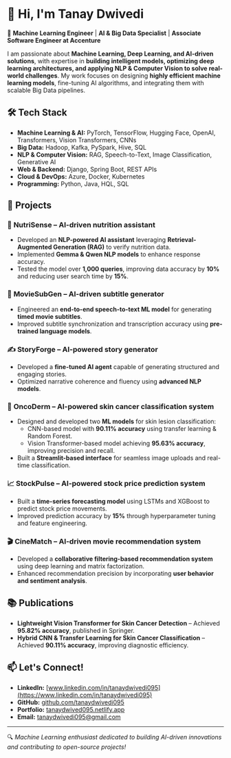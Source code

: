 # 👋 Hi, I'm Tanay Dwivedi

🚀 **Machine Learning Engineer** | **AI & Big Data Specialist** | **Associate Software Engineer at Accenture**

I am passionate about **Machine Learning, Deep Learning, and AI-driven solutions**, with expertise in **building intelligent models, optimizing deep learning architectures, and applying NLP & Computer Vision to solve real-world challenges**. My work focuses on designing **highly efficient machine learning models**, fine-tuning AI algorithms, and integrating them with scalable Big Data pipelines.

## 🛠️ Tech Stack

- **Machine Learning & AI:** PyTorch, TensorFlow, Hugging Face, OpenAI, Transformers, Vision Transformers, CNNs
- **Big Data:** Hadoop, Kafka, PySpark, Hive, SQL
- **NLP & Computer Vision:** RAG, Speech-to-Text, Image Classification, Generative AI
- **Web & Backend:** Django, Spring Boot, REST APIs
- **Cloud & DevOps:** Azure, Docker, Kubernetes
- **Programming:** Python, Java, HQL, SQL

## 🚀 Projects

### 🍏 **NutriSense** – AI-driven **nutrition assistant**

- Developed an **NLP-powered AI assistant** leveraging **Retrieval-Augmented Generation (RAG)** to verify nutrition data.
- Implemented **Gemma & Qwen NLP models** to enhance response accuracy.
- Tested the model over **1,000 queries**, improving data accuracy by **10%** and reducing user search time by **15%**.

### 🎥 **MovieSubGen** – AI-driven **subtitle generator**

- Engineered an **end-to-end speech-to-text ML model** for generating **timed movie subtitles**.
- Improved subtitle synchronization and transcription accuracy using **pre-trained language models**.

### ✍️ **StoryForge** – AI-powered **story generator**

- Developed a **fine-tuned AI agent** capable of generating structured and engaging stories.
- Optimized narrative coherence and fluency using **advanced NLP models**.

### 🔬 **OncoDerm** – AI-powered **skin cancer classification system**

- Designed and developed two **ML models** for skin lesion classification:
  - CNN-based model with **90.11% accuracy** using transfer learning & Random Forest.
  - Vision Transformer-based model achieving **95.63% accuracy**, improving precision and recall.
- Built a **Streamlit-based interface** for seamless image uploads and real-time classification.

### 📈 **StockPulse** – AI-powered **stock price prediction system**

- Built a **time-series forecasting model** using LSTMs and XGBoost to predict stock price movements.
- Improved prediction accuracy by **15%** through hyperparameter tuning and feature engineering.

### 🎬 **CineMatch** – AI-driven **movie recommendation system**

- Developed a **collaborative filtering-based recommendation system** using deep learning and matrix factorization.
- Enhanced recommendation precision by incorporating **user behavior and sentiment analysis**.

## 📚 Publications

- **Lightweight Vision Transformer for Skin Cancer Detection** – Achieved **95.82% accuracy**, published in Springer.
- **Hybrid CNN & Transfer Learning for Skin Cancer Classification** – Achieved **90.11% accuracy**, improving diagnostic efficiency.

## 📫 Let's Connect!

- **LinkedIn:** [www.linkedin.com/in/tanaydwivedi095](https://www.linkedin.com/in/tanaydwivedi095)
- **GitHub:** [github.com/tanaydwivedi095](https://github.com/tanaydwivedi095)
- **Portfolio:** [tanaydwived095.netlify.app](https://tanaydwived095.netlify.app)
- **Email:** [tanaydwivedi095@gmail.com](mailto:tanaydwivedi095@gmail.com)

---

🔍 *Machine Learning enthusiast dedicated to building AI-driven innovations and contributing to open-source projects!*

